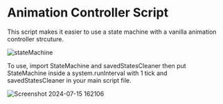 # Animation Controller Script

This script makes it easier to use a state machine with a vanilla animation controller strcuture.




![stateMachine](https://github.com/user-attachments/assets/d078c1c2-b83b-4241-a99c-ce4633f35a6a)

To use, import StateMachine and savedStatesCleaner then put StateMachine inside a system.runInterval with 1 tick and savedStatesCleaner in your main script file.

![Screenshot 2024-07-15 162106](https://github.com/user-attachments/assets/5d65a6d5-9fab-43bf-93f6-08b21f7cfa73)
